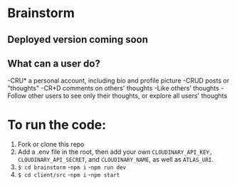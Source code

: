 # Brainstorm

## Deployed version coming soon

## What can a user do?

-CRU* a personal account, including bio and profile picture
-CRUD posts or "thoughts"
-CR*D comments on others' thoughts
-Like others' thoughts
-Follow other users to see only their thoughts, or explore all users' thoughts

# To run the code:

1. Fork or clone this repo
2. Add a .env file in the root, then add your own `CLOUDINARY_API_KEY, CLOUDINARY_API_SECRET`, and `CLOUDINARY_NAME`, as well as `ATLAS_URI`.
3. `$ cd brainstorm` 
        -`npm i`
        -`npm run dev`  
4. `$ cd client/src` 
        -`npm i`
        -`npm start`

